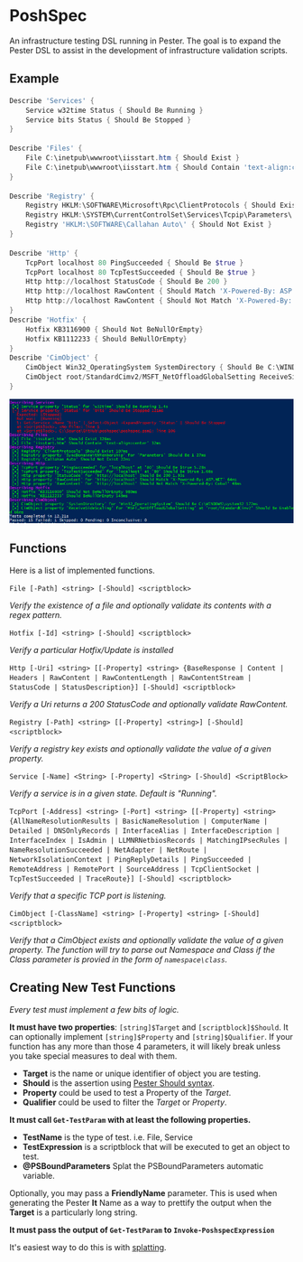 # PoshSpec
An infrastructure testing DSL running in Pester. The goal is to expand the Pester DSL to assist in the development of infrastructure validation scripts.

## Example 
```powershell
Describe 'Services' {    
    Service w32time Status { Should Be Running }
    Service bits Status { Should Be Stopped }
}

Describe 'Files' {
    File C:\inetpub\wwwroot\iisstart.htm { Should Exist }
    File C:\inetpub\wwwroot\iisstart.htm { Should Contain 'text-align:center' }
}

Describe 'Registry' {
    Registry HKLM:\SOFTWARE\Microsoft\Rpc\ClientProtocols { Should Exist }
    Registry HKLM:\SYSTEM\CurrentControlSet\Services\Tcpip\Parameters\ "SyncDomainWithMembership" { Should Be 1  }
    Registry 'HKLM:\SOFTWARE\Callahan Auto\' { Should Not Exist }
}

Describe 'Http' {
    TcpPort localhost 80 PingSucceeded { Should Be $true }
    TcpPort localhost 80 TcpTestSucceeded { Should Be $true }
    Http http://localhost StatusCode { Should Be 200 }
    Http http://localhost RawContent { Should Match 'X-Powered-By: ASP.NET' }
    Http http://localhost RawContent { Should Not Match 'X-Powered-By: Cobal' }
}
Describe 'Hotfix' {
    Hotfix KB3116900 { Should Not BeNullOrEmpty}
    Hotfix KB1112233 { Should BeNullOrEmpty}
}
Describe 'CimObject' {
    CimObject Win32_OperatingSystem SystemDirectory { Should Be C:\WINDOWS\system32 }
    CimObject root/StandardCimv2/MSFT_NetOffloadGlobalSetting ReceiveSideScaling { Should Be Enabled }
}
```

![](exampleoutput.png)

## Functions

Here is a list of implemented functions.

`File [-Path] <string> [-Should] <scriptblock>`

_Verify the existence of a file and optionally validate its contents with a regex pattern._

`Hotfix [-Id] <string> [-Should] <scriptblock>`

_Verify a particular Hotfix/Update is installed_

`Http [-Uri] <string> [[-Property] <string> {BaseResponse | Content | Headers | RawContent | RawContentLength | RawContentStream | StatusCode | StatusDescription}] [-Should] <scriptblock>`

_Verify a Uri returns a 200 StatusCode and optionally validate RawContent._

`Registry [-Path] <string> [[-Property] <string>] [-Should] <scriptblock>`

_Verify a registry key exists and optionally validate the value of a given property._

`Service [-Name] <String> [-Property] <String> [-Should] <ScriptBlock>`

_Verify a service is in a given state. Default is "Running"._

`TcpPort [-Address] <string> [-Port] <string> [[-Property] <string> {AllNameResolutionResults | BasicNameResolution | ComputerName | Detailed | DNSOnlyRecords | InterfaceAlias | InterfaceDescription | InterfaceIndex | IsAdmin | LLMNRNetbiosRecords | MatchingIPsecRules | NameResolutionSucceeded | NetAdapter | NetRoute | NetworkIsolationContext | PingReplyDetails | PingSucceeded | RemoteAddress | RemotePort | SourceAddress | TcpClientSocket | TcpTestSucceeded | TraceRoute}] [-Should] <scriptblock>`

_Verify that a specific TCP port is listening._

`CimObject [-ClassName] <string> [-Property] <string> [-Should] <scriptblock>`

_Verify that a CimObject exists and optionally validate the value of a given property. The function will try to parse out Namespace and Class if the Class parameter is provied in the form of `namespace\class`._

## Creating New Test Functions

*Every test must implement a few bits of logic.*

**It must have two properties**: `[string]$Target` and `[scriptblock]$Should`. It can optionally implement `[string]$Property` and `[string]$Qualifier`. If your function has any more than those 4 parameters, it will likely break unless you take special measures to deal with them.

- **Target** is the name or unique identifier of object you are testing.
- **Should** is the assertion using [Pester Should syntax](https://github.com/pester/Pester/wiki/Should).
- **Property** could be used to test a Property of the *Target*.
- **Qualifier** could be used to filter the *Target* or *Property*.

**It must call `Get-TestParam` with at least the following properties.**

- **TestName** is the type of test. i.e. File, Service
- **TestExpression** is a scriptblock that will be executed to get an object to test.
- **@PSBoundParameters** Splat the PSBoundParameters automatic variable.

Optionally, you may pass a **FriendlyName** parameter. This is used when generating the Pester **It** Name as a way to prettify the output when the **Target** is a particularly long string.

**It must pass the output of `Get-TestParam` to `Invoke-PoshspecExpression`**

It's easiest way to do this is with [splatting](https://technet.microsoft.com/en-us/library/jj672955.aspx).